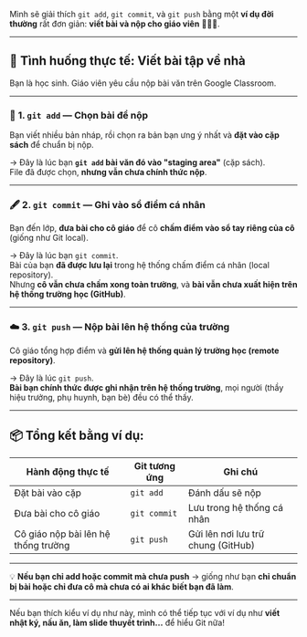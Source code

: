 Mình sẽ giải thích `git add`, `git commit`, và `git push` bằng một **ví dụ đời thường** rất đơn giản: **viết bài và nộp cho giáo viên** 📄👩‍🏫.

---

## 📘 **Tình huống thực tế: Viết bài tập về nhà**

Bạn là học sinh. Giáo viên yêu cầu nộp bài văn trên Google Classroom.

---

### 🧾 **1. `git add` — Chọn bài để nộp**

Bạn viết nhiều bản nháp, rồi chọn ra bản bạn ưng ý nhất và **đặt vào cặp sách** để chuẩn bị nộp.

→ Đây là lúc bạn **`git add` bài văn đó vào "staging area"** (cặp sách).  
File đã được chọn, **nhưng vẫn chưa chính thức nộp**.

---

### 🖋️ **2. `git commit` — Ghi vào sổ điểm cá nhân**

Bạn đến lớp, **đưa bài cho cô giáo** để cô **chấm điểm vào sổ tay riêng của cô** (giống như Git local).

→ Đây là lúc bạn `git commit`.  
Bài của bạn **đã được lưu lại** trong hệ thống chấm điểm cá nhân (local repository).  
Nhưng **cô vẫn chưa chấm xong toàn trường**, và **bài vẫn chưa xuất hiện trên hệ thống trường học (GitHub)**.

---

### ☁️ **3. `git push` — Nộp bài lên hệ thống của trường**

Cô giáo tổng hợp điểm và **gửi lên hệ thống quản lý trường học (remote repository)**.

→ Đây là lúc `git push`.  
**Bài bạn chính thức được ghi nhận trên hệ thống trường**, mọi người (thầy hiệu trưởng, phụ huynh, bạn bè) đều có thể thấy.

---

## 📦 Tổng kết bằng ví dụ:

|Hành động thực tế|Git tương ứng|Ghi chú|
|---|---|---|
|Đặt bài vào cặp|`git add`|Đánh dấu sẽ nộp|
|Đưa bài cho cô giáo|`git commit`|Lưu trong hệ thống cá nhân|
|Cô giáo nộp bài lên hệ thống trường|`git push`|Gửi lên nơi lưu trữ chung (GitHub)|

---

💡 **Nếu bạn chỉ add hoặc commit mà chưa push** → giống như bạn **chỉ chuẩn bị bài hoặc chỉ đưa cô mà chưa có ai khác biết bạn đã làm**.

---

Nếu bạn thích kiểu ví dụ như này, mình có thể tiếp tục với ví dụ như **viết nhật ký, nấu ăn, làm slide thuyết trình...** để hiểu Git nữa!